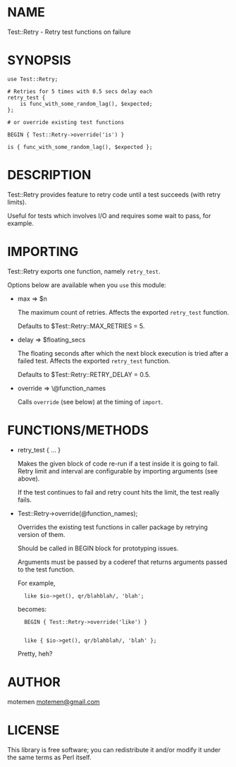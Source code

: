 # NAME

Test::Retry - Retry test functions on failure

# SYNOPSIS

    use Test::Retry;

    # Retries for 5 times with 0.5 secs delay each
    retry_test {
        is func_with_some_random_lag(), $expected;
    };

    # or override existing test functions

    BEGIN { Test::Retry->override('is') }

    is { func_with_some_random_lag(), $expected };

# DESCRIPTION

Test::Retry provides feature to retry code until a test succeeds (with retry limits).

Useful for tests which involves I/O and requires some wait to pass, for example.

# IMPORTING

Test::Retry exports one function, namely `retry_test`.

Options below are available when you `use` this module:

- max => $n

    The maximum count of retries. Affects the exported `retry_test` function.

    Defaults to $Test::Retry::MAX\_RETRIES = 5.

- delay => $floating\_secs

    The floating seconds after which the next block execution is tried after a failed test.
    Affects the exported `retry_test` function.

    Defaults to $Test::Retry::RETRY\_DELAY = 0.5.

- override => \\@function\_names

    Calls `override` (see below) at the timing of `import`.

# FUNCTIONS/METHODS

- retry\_test { ... }

    Makes the given block of code re-run if a test inside it is going to fail.
    Retry limit and interval are configurable by importing arguments (see above).

    If the test continues to fail and retry count hits the limit, the test really fails.

- Test::Retry->override(@function\_names);

    Overrides the existing test functions in caller package by retrying version of them.

    Should be called in BEGIN block for prototyping issues.

    Arguments must be passed by a coderef that returns arguments passed to the test function.

    For example,

        like $io->get(), qr/blahblah/, 'blah';

    becomes:

        BEGIN { Test::Retry->override('like') }
        

        like { $io->get(), qr/blahblah/, 'blah' };

    Pretty, heh?

# AUTHOR

motemen <motemen@gmail.com>

# LICENSE

This library is free software; you can redistribute it and/or modify
it under the same terms as Perl itself.
